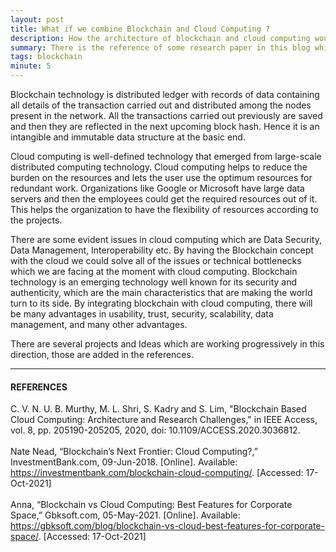```yaml
---
layout: post
title: What if we combine Blockchain and Cloud Computing ?
description: How the architecture of blockchain and cloud computing would be looking like.
summary: There is the reference of some research paper in this blog which includes information regarding how we could develop the blockchian based cloud computing setup. I've referred the IEEE research paper and tagged it in the references.
tags: blockchain
minute: 5
---
```

<p style='text-align: justify;'> 

Blockchain technology is distributed ledger with records of data containing all details of the transaction carried out and distributed among the nodes present in the network. All the transactions carried out previously are saved and then they are reflected in the next upcoming block hash. Hence it is an intangible and immutable data structure at the basic end.

Cloud computing is well-defined technology that emerged from large-scale distributed computing technology. Cloud computing helps to reduce the burden on the resources and lets the user use the optimum resources for redundant work. Organizations like Google or Microsoft have large data servers and then the employees could get the required resources out of it. This helps the organization to have the flexibility of resources according to the projects. 

There are some evident issues in cloud computing which are Data Security, Data Management, Interoperability etc. By having the Blockchain concept with the cloud we could solve all of the issues or technical bottlenecks which we are facing at the moment with cloud computing. Blockchain technology is an emerging technology well known for its security and authenticity, which are the main characteristics that are making the world turn to its side. By integrating blockchain with cloud computing, there will be many advantages in usability, trust, security, scalability, data management, and many other advantages.

There are several projects and Ideas which are working progressively in this direction, those are added in the references.

</p>

---
#### REFERENCES

<p style='text-align: justify;'> 

C. V. N. U. B. Murthy, M. L. Shri, S. Kadry and S. Lim, "Blockchain Based Cloud Computing: Architecture and Research Challenges," in IEEE Access, vol. 8, pp. 205190-205205, 2020, doi: 10.1109/ACCESS.2020.3036812.
<br>
<br>
Nate Nead, “Blockchain’s Next Frontier: Cloud Computing?,” InvestmentBank.com, 09-Jun-2018. [Online]. Available: https://investmentbank.com/blockchain-cloud-computing/. [Accessed: 17-Oct-2021]
‌<br>
<br>
Anna, “Blockchain vs Cloud Computing: Best Features for Corporate Space,” Gbksoft.com, 05-May-2021. [Online]. Available: https://gbksoft.com/blog/blockchain-vs-cloud-best-features-for-corporate-space/. [Accessed: 17-Oct-2021]
‌</p>